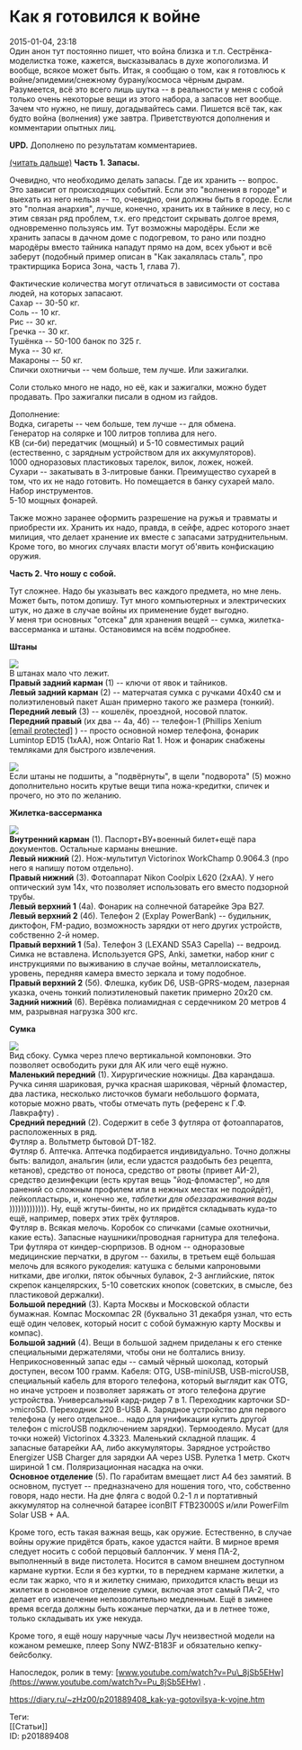 Как я готовился к войне
========================

   
 2015-01-04, 23:18   
  Один анон тут постоянно пишет, что война близка и т.п. Сестрёнка-моделистка тоже, кажется, высказывалась в духе жопоголизма. И вообще, всякое может быть. Итак, я сообщаю о том, как я готовлюсь к войне/эпидемии/снежному бурану/космоса чёрным дырам. Разумеется, всё это всего лишь шутка -- в реальности у меня с собой только очень некоторые вещи из этого набора, а запасов нет вообще. Зачем что нужно, не пишу, догадывайтесь сами. Пишется всё так, как будто война (волнения) уже завтра. Приветствуются дополнения и комментарии опытных лиц.   
   
  **UPD.**  Дополнено по результатам комментариев.   
   
  [(читать дальше)](https://zHz00.diary.ru/p201889408.htm?index=1#linkmore201889408m1)     **Часть 1. Запасы.**    
   
 Очевидно, что необходимо делать запасы. Где их хранить -- вопрос. Это зависит от происходящих событий. Если это "волнения в городе" и выехать из него нельзя -- то, очевидно, они должны быть в городе. Если это "полная анархия", лучше, конечно, хранить их в тайнике в лесу, но с этим связан ряд проблем, т.к. его предстоит скрывать долгое время, одновременно пользуясь им. Тут возможны мародёры. Если же хранить запасы в дачном доме с подогревом, то рано или поздно мародёры вместо тайника нападут прямо на дом, всех убьют и всё заберут (подобный пример описан в "Как закалялась сталь", про трактирщика Бориса Зона, часть 1, глава 7).   
   
 Фактические количества могут отличаться в зависимости от состава людей, на которых запасают.   
 Сахар -- 30-50 кг.   
 Соль -- 10 кг.   
 Рис -- 30 кг.   
 Гречка -- 30 кг.   
 Тушёнка -- 50-100 банок по 325 г.   
 Мука -- 30 кг.   
 Макароны -- 50 кг.   
 Спички охотничьи -- чем больше, тем лучше. Или зажигалки.   
   
 Соли столько много не надо, но её, как и зажигалки, можно будет продавать. Про зажигалки писали в одном из гайдов.   
   
 Дополнение:   
 Водка, сигареты -- чем больше, тем лучше -- для обмена.   
 Генератор на солярке и 100 литров топлива для него.   
 КВ (си-би) передатчик (мощный) и 5-10 совместимых раций (естественно, с зарядным устройством для их аккумуляторов).   
 1000 одноразовых пластиковых тарелок, вилок, ложек, ножей.   
 Сухари -- закатывать в 3-литровые банки. Преимущество сухарей в том, что их не надо готовить. Но помещается в банку сухарей мало.   
 Набор инструментов.   
 5-10 мощных фонарей.   
   
 Также можно заранее оформить разрешение на ружья и травматы и приобрести их. Хранить их надо, правда, в сейфе, адрес которого знает милиция, что делает хранение их вместе с запасами затруднительным. Кроме того, во многих случаях власти могут об'явить конфискацию оружия.   
   
  **Часть 2. Что ношу с собой.**    
   
 Тут сложнее. Надо бы указывать вес каждого предмета, но мне лень. Может быть, потом допишу. Тут много компьютерных и электрических штук, но даже в случае войны их применение будет выгодно.   
 У меня три основных "отсека" для хранения вещей -- сумка, жилетка-вассерманка и штаны. Остановимся на всём подробнее.   
   
   **Штаны**    
   
 ![](http://s58.radikal.ru/i162/1501/b5/d6f110bb1151.png)    
 В штанах мало что лежит.   
  **Правый задний карман**  (1) -- ключи от явок и тайников.   
  **Левый задний карман**  (2) -- матерчатая сумка с ручками 40x40 см и полиэтиленовый пакет Ашан примерно такого же размера (тонкий).   
  **Передний левый**  (3) -- кошелёк, проездной, носовой платок.   
  **Передний правый**  (их два -- 4а, 4б) -- телефон-1 (Phillips Xenium  [[email protected]](/cdn-cgi/l/email-protection)  ) -- просто основной номер телефона, фонарик Lumintop ED15 (1xAA), нож Ontario Rat 1. Нож и фонарик снабжены темляками для быстрого извлечения.   
   
   [![](http://s016.radikal.ru/i336/1501/b2/0e956405ac27t.jpg)](http://radikal.ru/fp/564a43294fe04375b0bf9deba21d2c5f)     
 Если штаны не подшиты, а "подвёрнуты", в щели "подворота" (5) можно дополнительно носить крутые вещи типа ножа-кредитки, спичек и прочего, но это по желанию.   
   
   **Жилетка-вассерманка**    
   
 ![](http://s011.radikal.ru/i315/1501/2b/85701afccead.png)    
  **Внутренний карман**  (1). Паспорт+ВУ+военный билет+ещё пара документов. Остальные карманы внешние.   
  **Левый нижний**  (2). Нож-мультитул Victorinox WorkChamp 0.9064.3 (про него я напишу потом отдельно).   
  **Правый нижний**  (3). Фотоаппарат Nikon Coolpix L620 (2xAA). У него оптический зум 14x, что позволяет использовать его вместо подзорной трубы.   
  **Левый верхний 1**  (4а). Фонарик на солнечной батарейке Эра B27.   
  **Левый верхний 2**  (4б). Телефон 2 (Explay PowerBank) -- будильник, диктофон, FM-радио, возможность зарядки от него других устройств, собственно 2-й номер.   
  **Правый верхний 1**  (5а). Телефон 3 (LEXAND S5A3 Capella) -- ведроид. Симка не вставлена. Используется GPS, Anki, заметки, набор книг с инструкциями по выживанию в случае войны, металлоискатель, уровень, передняя камера вместо зеркала и тому подобное.   
  **Правый верхний 2**  (5б). Флешка, кубик D6, USB-GPRS-модем, лазерная указка, очень тонкий полиэтиленовый пакетик примерно 20x20 см.   
  **Задний нижний**  (6). Верёвка полиамидная с сердечником 20 метров 4 мм, разрывная нагрузка 300 кгс.   
   
   **Сумка**    
   
 ![](http://s020.radikal.ru/i707/1501/dd/755a6bc3a00f.png)    
 Вид сбоку. Сумка через плечо вертикальной компоновки. Это позволяет освободить руки для АК или чего ещё нужно.   
  **Маленький передний**  (1). Хирургические ножницы. Два карандаша. Ручка синяя шариковая, ручка красная шариковая, чёрный фломастер, два ластика, несколько листочков бумаги небольшого формата, которые можно рвать, чтобы отмечать путь  (референс к Г.Ф. Лавкрафту)  .   
  **Средний передний**  (2). Содержит в себе 3 футляра от фотоаппаратов, расположенных в ряд.   
 Футляр а. Вольтметр бытовой DT-182.   
 Футляр б. Аптечка. Аптечка подбирается индивидуально. Точно должны быть: валидол, анальгин (или, если удастся раздобыть без рецепта, кетанов), средство от поноса, средство от рвоты (привет АИ-2), средство дезинфекции (есть крутая вещь "йод-фломастер", но для ранений со сложным профилем или в нежных местах не подойдёт), лейкопластырь, и, конечно же,  *таблетки для обеззараживания воды*  ))))))))))))). Ну, ещё жгуты-бинты, но их придётся складывать куда-то ещё, например, поверх этих трёх футляров.   
 Футляр в. Всякая мелочь. Коробок со спичками (самые охотничьи, какие есть). Запасные наушники/проводная гарнитура для телефона. Три футляра от киндер-сюрпризов. В одном -- одноразовые медицинские перчатки, в другом -- бахилы, в третьем ещё большая мелочь для всякого рукоделия: катушка с белыми капроновыми нитками, две иголки, пяток обычных булавок, 2-3 английские, пяток скрепок канцелярских, 5-10 советских кнопок (советских, в смысле, без пластиковой держалки).   
  **Большой передний**  (3). Карта Москвы и Московской области бумажная. Компас Москомпас 2R (буквально 31 декабря узнал, что есть ещё один человек, который носит с собой бумажную карту Москвы и компас).   
  **Большой задний**  (4). Вещи в большой заднем приделаны к его стенке специальными держателями, чтобы они не болтались внизу. Неприкосновенный запас еды -- самый чёрный шоколад, который доступен, весом 100 грамм. Кабеля: OTG, USB-miniUSB, USB-microUSB, специальный кабель для второго телефона, который выглядит как OTG, но иначе устроен и позволяет заряжать от этого телефона другие устройства. Универсальный кард-ридер 7 в 1. Переходник карточки SD->microSD. Переходник 220 В-USB A. Зарядное устройство для первого телефона (у него отдельное... надо для унификации купить другой телефон с microUSB подключением зарядки). Термоодеяло. Мусат (для точки ножей) Victorinox 4.3323. Маленький складной плащик. 4 запасные батарейки AA, либо аккумуляторы. Зарядное устройство Energizer USB Charger для зарядки AA через USB. Рулетка 1 метр. Скотч шириной 1 см. Поляризационная насадка на очки.   
  **Основное отделение**  (5). По гарабитам вмещает лист А4 без замятий. В основном, пустует -- предназначено для ношения того, что, собственно говоря, надо нести. На дне фляга с водой 0.2-1 л и портативный аккумулятор на солнечной батарее iconBIT FTB23000S и/или PowerFilm Solar USB + AA.   
   
 Кроме того, есть такая важная вещь, как оружие. Естественно, в случае войны оружие придётся брать, какое удастся найти. В мирное время следует носить с собой перцовый баллончик. У меня ПА-2, выполненный в виде пистолета. Носится в самом внешнем доступном кармане куртки. Если я без куртки, то в переднем кармане жилетки, а если так жарко, что я и жилетку снимаю, приходится класть вещи из жилетки в основное отделение сумки, включая этот самый ПА-2, что делает его извлечение непозволительно медленным. Ещё в зимнее время всегда должны быть кожаные перчатки, да и в летнее тоже, только складывать их уже некуда.   
   
 Кроме того, я ещё ношу наручные часы Луч неизвестной модели на кожаном ремешке, плеер Sony NWZ-B183F и обязательно кепку-бейсболку.   
   
 Напоследок, ролик в тему:  [www.youtube.com/watch?v=Pu\_8jSb5EHw](https://www.youtube.com/watch?v=Pu_8jSb5EHw)  .     
    
 <https://diary.ru/~zHz00/p201889408_kak-ya-gotovilsya-k-vojne.htm>   
   
 Теги:   
 [[Статьи]]   
 ID: p201889408